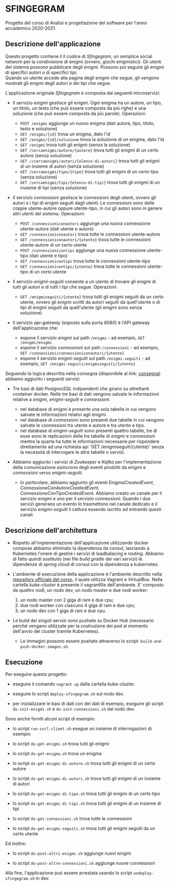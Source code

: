 # SFINGEGRAM

Progetto del corso di Analisi e progettazione del software per l'anno accademico 2020-2021.

## Descrizione dell'applicazione

Questo progetto contiene il il codice di *Sfingegram*, un semplice social network per la condivisione di enigmi (ovvero, giochi enigmistici).
Gli utenti del sistema possono pubblicare degli enigmi.
Possono poi seguire gli enigmi di specifici autori o di specifici tipi.  
Quando un utente accede alla pagina degli enigmi che segue, gli vengono mostrati gli enigmi degli autori e dei tipi che segue.

L'applicazione originale *Sfingegram* è composta dai seguenti microservizi:

* Il servizio *enigmi* gestisce gli enigmi.
  Ogni enigma ha un autore, un tipo, un titolo, un testo (che può essere composta da più righe) e una soluzione (che può essere composta da più parole).
  Operazioni:
  * `POST /enigmi` aggiunge un nuovo enigma (dati autore, tipo, titolo, testo e soluzione)
  * `GET /enigmi/{id}` trova un enigma, dato l'id
  * `GET /enigmi/{id}/soluzione` trova la soluzione di un enigma, dato l'id
  * `GET /enigmi` trova tutti gli enigmi (senza la soluzione)
  * `GET /cercaenigmi/autore/{autore}` trova tutti gli enigmi di un certo autore (senza soluzione)
  * `GET //cercaenigmi/autori/{elenco-di-autori}` trova tutti gli enigmi di un insieme di autori (senza soluzione)
  * `GET /cercaenigmi/tipo/{tipo}` trova tutti gli enigmi di un certo tipo (senza soluzione)
  * `GET /cercaenigmi/tipi/{elenco-di-tipi}` trova tutti gli enigmi di un insieme di tipi (senza soluzione)
  
* Il servizio *connessioni* gestisce le connessioni degli utenti, ovvero gli autori e i tipi di enigmi seguiti dagli utenti.
  Le connessioni sono delle coppie utente-autore oppure utente-tipo, in cui gli autori sono in genere altri utenti del sistema.
  Operazioni:
  * `POST /connessioniconautori` aggiunge una nuova connessione utente-autore (dati utente e autore)
  * `GET /connessioniconautori` trova tutte le connessioni utente-autore
  * `GET /connessioniconautori/{utente}` trova tutte le connessioni utente-autore di un certo utente
  * `POST /connessionicontipi` aggiunge una nuova connessione utente-tipo (dati utente e tipo)
  * `GET /connessionicontipi` trova tutte le connessioni utente-tipo
  * `GET /connessionicontipi/{utente}` trova tutte le connessioni utente-tipo di un certo utente

* Il servizio *enigmi-seguiti* consente a un utente di trovare gli enigmi di tutti gli autori e di tutti i tipi che segue.
  Operazioni:
  * `GET /enigmiseguiti/{utente}` trova tutti gli enigmi seguiti da un certo utente, ovvero gli enigmi scritti da autori seguiti da quell'utente o di tipi di enigmi seguiti da quell'utente (gli enigmi sono senza soluzione)
  
* Il servizio *api-gateway* (esposto sulla porta *8080*) è l'API gateway dell'applicazione che: 
  * espone il servizio *enigmi* sul path `/enigmi` - ad esempio, `GET /enigmi/enigmi`
  * espone il servizio *connessioni* sul path `/connessioni` - ad esempio, `GET /connessioni/connessioniconautori/{utente}`
  * espone il servizio *enigmi-seguiti* sul path `/enigmi-seguiti` - ad esempio, `GET /enigmi-seguiti/enigmiseguiti/{utente}`

Seguendo la logica descritta nella consegna (disponibile al link: [consegna](http://cabibbo.inf.uniroma3.it/asw/progetti/asw-progetto-2021.pdf)) abbiamo aggiunto i seguenti servizi:

* Tre basi di dati _PostgresSQL_ indipendenti che girano su altrettanti container docker. Nelle tre basi di dati vengono salvate le informazioni relative a *enigmi*, *enigmi-seguiti* e *connessioni*.
  * nel database di *enigmi* è presente una sola tabella in cui vengono salvate le informazioni relativi agli enigmi.
  * nel database di *connessioni* sono presenti due tabelle in cui vengono salvate le connessioni tra utente e autore e tra utente e tipo.
  * nel database di *enigmi-seguiti* sono presenti quattro tabelle, tre di esse sono le replicazioni delle tre tabelle di *enigmi* e *connessioni* mentre la quarta ha tutte le informazioni necessarie per rispondere direttamente ad una richiesta api 'GET /enigmiseguiti/{utente}' senza la necessità di interrogare le altre tabelle o servizi.

* Abbiamo aggiunto i servizi di *Zookeeper*  e *Kafka* per l'implementazione della comunicazione _asincrona_ degli eventi prodotti da *enigmi* e *connessioni* verso *enigmi-seguiti*.
  * In particolare, abbiamo aggiunto gli eventi *EnigmaCreatedEvent*, *ConnessioneConAutoreCreatedEvent*, *ConnessioneConTipoCreatedEvent*. Abbiamo creato un canale per il servizio enigmi e uno per il servizio connessioni. Quando i due servizi generano un evento lo trasmettono nel canale dedicato e il servizio *enigmi-seguiti* li cattura essendo iscritto ad entrambi questi canali.

## Descrizione dell'architettura

* Rispetto all'implementazione dell'applicazione utilizzando docker compose abbiamo eliminato la dipendenza da consul, lasciando a Kubernetes l'onere di gestire i servizi di loadbalacing e routing. Abbiamo di fatto quindi sostituito (nei file _build.gradle_ dei vari servizi) le dipendenze di spring cloud di consul con la dipendenza a kubernetes.
* L'ambiente di esecuzione della applicazione è l'ambiente descritto nella [repository ufficiale del corso](https://github.com/aswroma3/asw/tree/master/environments/kube-cluster), il quale utilizza Vagrant e VirtualBox. Nella cartella *kube-cluster* è presente il vagrantfile dell'ambiente. E' composto da quattro nodi, un nodo dev, un nodo master e due nodi worker:
  1. un nodo master con 2 giga di ram e due cpu;
  2. due nodi worker con ciascuno 4 giga di ram e due cpu;
  3. un nodo dev con 1 giga di ram e due cpu.

* Le build dei singoli servizi sono pushate su Docker Hub (necessario perché vengano utilizzate per la costruzione dei pod al momento dell'avvio del cluster tramite Kubernetes).
  * Le immagini possono essere pushate attraverso lo script: `build-and-push-docker-images.sh`.

## Esecuzione

Per eseguire questo progetto:

* eseguire il comando `vagrant up` dalla cartella kube-cluster.

* eseguire lo script `deploy-sfingegram.sh` sul nodo dev.

* per inizializzare le basi di dati con dei dati di esempio, eseguire gli script `do-init-enigmi.sh` e `do-init-connessioni.sh` dal nodo dev.

Sono anche forniti alcuni script di esempio:

* lo script `run-curl-client.sh` esegue un insieme di interrogazioni di esempio

* lo script `do-get-enigmi.sh` trova tutti gli enigmi

* lo script `do-get-enigma.sh` trova un enigma

* lo script `do-get-enigmi-di-autore.sh` trova tutti gli enigmi di un certo autore

* lo script `do-get-enigmi-di-autori.sh` trova tutti gli enigmi di un insieme di autori  

* lo script `do-get-enigmi-di-tipo.sh` trova tutti gli enigmi di un certo tipo  

* lo script `do-get-enigmi-di-tipi.sh` trova tutti gli enigmi di un insieme di tipi  

* lo script `do-get-connessioni.sh` trova tutte le connessioni

* lo script `do-get-enigmi-seguiti.sh` trova tutti gli enigmi seguiti da un certo utente

Ed inoltre:

* lo script `do-post-altri-enigmi.sh` aggiunge nuovi enigmi

* lo script `do-post-altre-connessioni.sh` aggiunge nuove connessioni

Alla fine, l'applicazione può essere arrestata usando lo script `undeploy-sfingegram.sh` in dev.